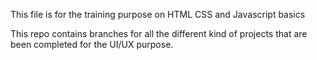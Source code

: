This file is for the training purpose on HTML CSS and Javascript basics


<!-- adding some more information about the project here -->
This repo contains branches for all the different kind of projects that are been
completed for the UI/UX purpose.
